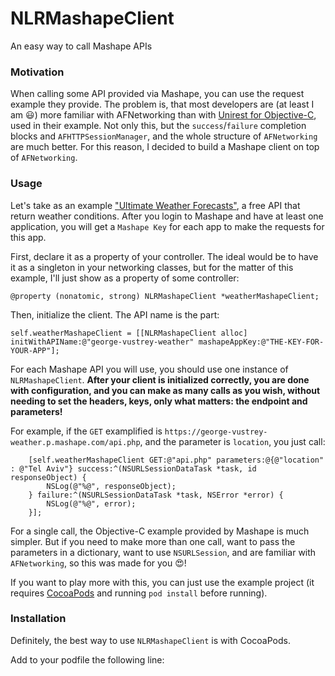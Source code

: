 NLRMashapeClient
================

An easy way to call Mashape APIs

### Motivation

When calling some API provided via Mashape, you can use the request example they provide. The problem is, that most developers are (at least I am :smiley:) more familiar with AFNetworking than with [Unirest for Objective-C](http://unirest.io/objective-c), used in their example. Not only this, but the `success`/`failure` completion blocks and `AFHTTPSessionManager`, and the whole structure of `AFNetworking` are much better. For this reason, I decided to build a Mashape client on top of `AFNetworking`.

### Usage

Let's take as an example ["Ultimate Weather Forecasts"](https://www.mashape.com/george-vustrey/ultimate-weather-forecasts), a free API that return weather conditions. After you login to Mashape and have at least one application, you will get a `Mashape Key` for each app to make the requests for this app.

First, declare it as a property of your controller. The ideal would be to have it as a singleton in your networking classes, but for the matter of this example, I'll just show as a property of some controller:

```
@property (nonatomic, strong) NLRMashapeClient *weatherMashapeClient;

```

Then, initialize the client. The API name is the part:

```
self.weatherMashapeClient = [[NLRMashapeClient alloc] initWithAPIName:@"george-vustrey-weather" mashapeAppKey:@"THE-KEY-FOR-YOUR-APP"];
```

For each Mashape API you will use, you should use one instance of `NLRMashapeClient`. **After your client is initialized correctly, you are done with configuration, and you can make as many calls as you wish, without needing to set the headers, keys, only what matters: the endpoint and parameters!**

For example, if the `GET` examplified is `https://george-vustrey-weather.p.mashape.com/api.php`, and the parameter is `location`, you just call:

```
    [self.weatherMashapeClient GET:@"api.php" parameters:@{@"location" : @"Tel Aviv"} success:^(NSURLSessionDataTask *task, id responseObject) {
        NSLog(@"%@", responseObject);
    } failure:^(NSURLSessionDataTask *task, NSError *error) {
        NSLog(@"%@", error);
    }];
```

For a single call, the Objective-C example provided by Mashape is much simpler. But if you need to make more than one call, want to pass the parameters in a dictionary, want to use `NSURLSession`, and are familiar with `AFNetworking`, so this was made for you :heart_eyes:!

If you want to play more with this, you can just use the example project (it requires [CocoaPods](www.cocoapods.org) and running `pod install` before running).

### Installation

Definitely, the best way to use `NLRMashapeClient` is with CocoaPods.

Add to your podfile the following line:
